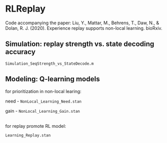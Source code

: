 # RLReplay
Code accompanying the paper: Liu, Y., Mattar, M., Behrens, T., Daw, N., & Dolan, R. J. (2020). Experience replay supports non-local learning. bioRxiv.

## Simulation: replay strength vs. state decoding accuracy
``` Simulation_SeqStrength_vs_StateDecode.m ```

## Modeling: Q-learning models
for prioritization in non-local learing:

need - ``` NonLocal_Learning_Need.stan ```

gain - ``` NonLocal_Learning_Gain.stan ```  

<br />
for replay promote RL model:

``` Learning_Replay.stan ```
